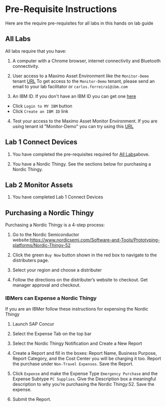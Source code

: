 # Pre-Requisite Instructions

Here are the require pre-requisites for all labs in this hands on lab guide

## All Labs

All labs require that you have:

1.  A computer with a Chrome browser, internet connectivity and Bluetooth connectivity.

2.  User access to a Maximo Asset Environment like the `Monitor-Demo` tenant [URL](https://dashboard-beta.connectedproducts.internetofthings.ibmcloud.com/preauth?tenantid=Monitor-Demo&isAPM=true)  To get access to the `Monitor-Demo` tenant, please send an email to your lab facilitator or `carlos.ferreira1@ibm.com`

3.  An IBM ID.  If you don't have an IBM ID you can get one [here](https://www.ibm.com/account/reg/signup?)

  * Click `Login to MY IBM` button
  * Click `Create an IBM ID` link

4.  Test your access to the Maximo Asset Monitor Environment.  If you are using tenant id  "Monitor-Demo"  you can try using this [URL](https://dashboard-beta.connectedproducts.internetofthings.ibmcloud.com/preauth?tenantid=Monitor-Demo&isAPM=true)

## Lab 1 Connect Devices

1.  You have completed the pre-requisites required for [All Labs](../facilitator_instructions)above.

2.  You have a Nordic Thingy.  See the sections below for purchasing a Nordic Thingy.  


## Lab 2 Monitor Assets

1.  You have completed Lab 1 Connect Devices


## Purchasing a Nordic Thingy
Purchasing a Nordic Thingy is a 4-step process:

1.	Go to the Nordic Semiconductor website:https://www.nordicsemi.com/Software-and-Tools/Prototyping-platforms/Nordic-Thingy-52

2.	Click the green `Buy Now` button shown in the red box to navigate to the distributers page.

3.	Select your region and choose a distributer

4.	Follow the directions on the distributer’s website to checkout. Get manager approval and checkout.

### IBMers can Expense a Nordic Thingy
If you are an IBMer follow these instructions for expensing the Nordic Thingy

1.	Launch SAP Concur

2.	Select the Expense Tab on the top bar

3.	Select the Nordic Thingy Notification and Create a New Report

4.	Create a Report and fill in the boxes: Report Name, Business Purpose, Report Category, and the Cost Center you will be charging it too. Report the purchase under `Non-Travel Expenses`. Save the Report.

5.	Click `Expense` and make the Expense Type `Emergency Purchase` and the Expense Subtype `PC Supplies`. Give the Description box a meaningful description to why you’re purchasing the Nordic Thingy:52. Save the expense.

6.	Submit the Report.


